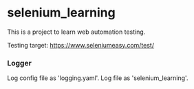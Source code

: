 # selenium_learning
This is a project to learn web automation testing.

Testing target: 
https://www.seleniumeasy.com/test/

### Logger
Log config file as 'logging.yaml'.
Log file as 'selenium_learning'.
